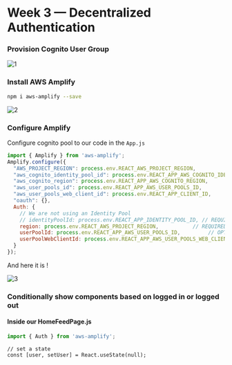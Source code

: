 # Week 3 — Decentralized Authentication
### Provision Cognito User Group

![1](https://user-images.githubusercontent.com/80603078/229393975-49208a28-2992-42b2-b42a-fbf92f16f896.PNG)

### Install AWS Amplify 

```sh
npm i aws-amplify --save
```

![2](https://user-images.githubusercontent.com/80603078/229394702-2fc181a2-df87-4cb7-9de1-45713afa0450.PNG)

### Configure Amplify


Configure cognito pool to our code in the `App.js`

```js
import { Amplify } from 'aws-amplify';
Amplify.configure({
  "AWS_PROJECT_REGION": process.env.REACT_AWS_PROJECT_REGION,
  "aws_cognito_identity_pool_id": process.env.REACT_APP_AWS_COGNITO_IDENTITY_POOL_ID,
  "aws_cognito_region": process.env.REACT_APP_AWS_COGNITO_REGION,
  "aws_user_pools_id": process.env.REACT_APP_AWS_USER_POOLS_ID,
  "aws_user_pools_web_client_id": process.env.REACT_APP_CLIENT_ID,
  "oauth": {},
  Auth: {
    // We are not using an Identity Pool
    // identityPoolId: process.env.REACT_APP_IDENTITY_POOL_ID, // REQUIRED - Amazon Cognito Identity Pool ID
    region: process.env.REACT_AWS_PROJECT_REGION,           // REQUIRED - Amazon Cognito Region
    userPoolId: process.env.REACT_APP_AWS_USER_POOLS_ID,         // OPTIONAL - Amazon Cognito User Pool ID
    userPoolWebClientId: process.env.REACT_APP_AWS_USER_POOLS_WEB_CLIENT_ID,   // OPTIONAL - Amazon Cognito Web Client ID (26-char alphanumeric string)
  }
});
```
And here it is !
<br>

![3](https://user-images.githubusercontent.com/80603078/229653222-b6c8d87f-0ac2-42e0-b282-e8f8d84ae5e6.PNG)

### Conditionally show components based on logged in or logged out

#### Inside our HomeFeedPage.js

```js
import { Auth } from 'aws-amplify';
```

```
// set a state
const [user, setUser] = React.useState(null);
```
